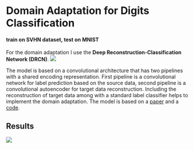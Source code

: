 # Domain Adaptation for Digits Classification
#### train on SVHN dataset, test on MNIST
For the domain adaptation I use the **Deep Reconstruction-Classification Network (DRCN)**.
![](https://imgur.com/5Ggxr8D.png)

The model is based on a convolutional architecture that has two pipelines with a shared encoding representation. First pipeline is a convolutional network for label prediction based on the source data, second pipeline is a convolutional autoencoder for target data reconstruction. Including the reconstruction of target data among with a standard label classifier helps to implement the domain adaptation.
The model is based on a [paper](https://arxiv.org/pdf/1607.03516.pdf) and a [code](https://github.com/fungtion/DRCN).

## Results
![](https://imgur.com/fsKTJcR.png)
